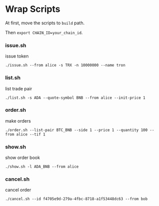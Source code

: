 # Wrap Scripts

At first, move the scripts to `build` path. 

Then `export CHAIN_ID=your_chain_id`.

### issue.sh
issue token
``` shell
./issue.sh --from alice -s TRX -n 10000000 --name tron
```

### list.sh
list trade pair

```shell
./list.sh -s ADA --quote-symbol BNB --from alice --init-price 1
```

### order.sh
make orders

```shell
./order.sh --list-pair BTC_BNB --side 1 --price 1 --quantity 100 --from alice --tif 1
```

### show.sh
show order book

```shell 
./show.sh -l ADA_BNB --from alice
```

### cancel.sh
cancel order
```shell 
./cancel.sh --id f4705e9d-279a-4fbc-8718-a1f53448dc63 --from bob
```